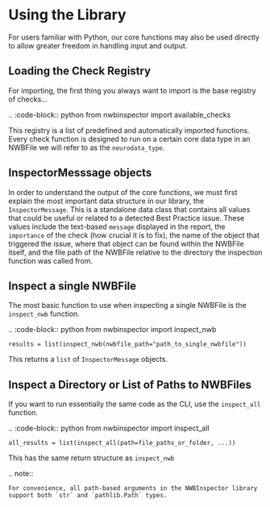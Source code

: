 Using the Library
=================

For users familiar with Python, our core functions may also be used directly to allow greater freedom in handling input and output.


Loading the Check Registry
--------------------------

For importing, the first thing you always want to import is the base registry of checks...

.. :code-block:: python
    from nwbinspector import available_checks


This registry is a list of predefined and automatically imported functions.
Every check function is designed to run on a certain core data type in an NWBFile we will refer to as the `neurodata_type`.


InspectorMesssage objects
-------------------------

In order to understand the output of the core functions, we must first explain the most important data structure in our
library, the `InspectorMessage`. This is a standalone data class that contains all values that could be useful or
related to a detected Best Practice issue. These values include the text-based `message` displayed in the report,
the `importance` of the check (how crucial it is to fix), the name of the object that triggered the issue, where that
object can be found within the NWBFile itself, and the file path of the NWBFile relative to the directory the inspection
function was called from.


Inspect a single NWBFile
------------------------

The most basic function to use when inspecting a single NWBFile is the `inspect_nwb` function.

.. :code-block:: python
    from nwbinspector import inspect_nwb

    results = list(inspect_nwb(nwbfile_path="path_to_single_nwbfile"))

This returns a `list` of `InspectorMessage` objects.


Inspect a Directory or List of Paths to NWBFiles
------------------------------------------------

If you want to run essentially the same code as the CLI, use the `inspect_all` function.

.. :code-block:: python
    from nwbinspector import inspect_all

    all_results = list(inspect_all(path=file_paths_or_folder, ...))

This has the same return structure as `inspect_nwb`


.. note::

    For convenience, all path-based arguments in the NWBInspector library support both `str` and `pathlib.Path` types.
